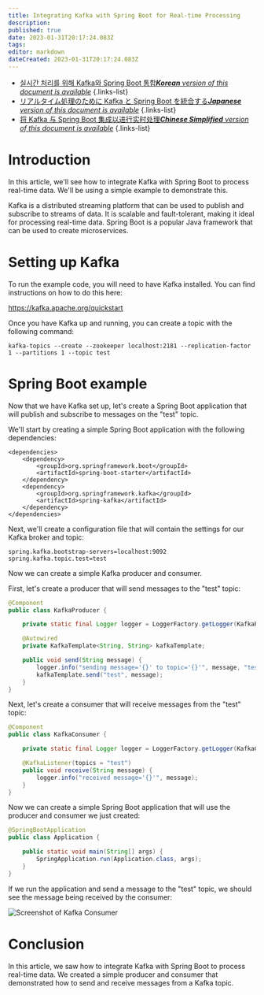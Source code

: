 ```yaml
---
title: Integrating Kafka with Spring Boot for Real-time Processing
description: 
published: true
date: 2023-01-31T20:17:24.083Z
tags: 
editor: markdown
dateCreated: 2023-01-31T20:17:24.083Z
---
```


- [실시간 처리를 위해 Kafka와 Spring Boot 통합***Korean** version of this document is available*](/ko/Knowledge-base/Backend/integrating-kafka-with-spring-boot-for-real-time-processing)
{.links-list}
- [リアルタイム処理のために Kafka と Spring Boot を統合する***Japanese** version of this document is available*](/ja/Knowledge-base/Backend/integrating-kafka-with-spring-boot-for-real-time-processing)
{.links-list}
- [将 Kafka 与 Spring Boot 集成以进行实时处理***Chinese Simplified** version of this document is available*](/zh/Knowledge-base/Backend/integrating-kafka-with-spring-boot-for-real-time-processing)
{.links-list}



# Introduction

In this article, we'll see how to integrate Kafka with Spring Boot to process real-time data. We'll be using a simple example to demonstrate this.

Kafka is a distributed streaming platform that can be used to publish and subscribe to streams of data. It is scalable and fault-tolerant, making it ideal for processing real-time data. Spring Boot is a popular Java framework that can be used to create microservices.

# Setting up Kafka

To run the example code, you will need to have Kafka installed. You can find instructions on how to do this here:

https://kafka.apache.org/quickstart

Once you have Kafka up and running, you can create a topic with the following command:

```
kafka-topics --create --zookeeper localhost:2181 --replication-factor 1 --partitions 1 --topic test
```

# Spring Boot example

Now that we have Kafka set up, let's create a Spring Boot application that will publish and subscribe to messages on the "test" topic.

We'll start by creating a simple Spring Boot application with the following dependencies:

```
<dependencies>
    <dependency>
        <groupId>org.springframework.boot</groupId>
        <artifactId>spring-boot-starter</artifactId>
    </dependency>
    <dependency>
        <groupId>org.springframework.kafka</groupId>
        <artifactId>spring-kafka</artifactId>
    </dependency>
</dependencies>
```

Next, we'll create a configuration file that will contain the settings for our Kafka broker and topic:

```
spring.kafka.bootstrap-servers=localhost:9092
spring.kafka.topic.test=test
```

Now we can create a simple Kafka producer and consumer.

First, let's create a producer that will send messages to the "test" topic:

```java
@Component
public class KafkaProducer {

    private static final Logger logger = LoggerFactory.getLogger(KafkaProducer.class);

    @Autowired
    private KafkaTemplate<String, String> kafkaTemplate;

    public void send(String message) {
        logger.info("sending message='{}' to topic='{}'", message, "test");
        kafkaTemplate.send("test", message);
    }
}
```

Next, let's create a consumer that will receive messages from the "test" topic:

```java
@Component
public class KafkaConsumer {

    private static final Logger logger = LoggerFactory.getLogger(KafkaConsumer.class);

    @KafkaListener(topics = "test")
    public void receive(String message) {
        logger.info("received message='{}'", message);
    }
}
```

Now we can create a simple Spring Boot application that will use the producer and consumer we just created:

```java
@SpringBootApplication
public class Application {

    public static void main(String[] args) {
        SpringApplication.run(Application.class, args);
    }
}
```

If we run the application and send a message to the "test" topic, we should see the message being received by the consumer:

![Screenshot of Kafka Consumer](kafka-consumer.png)

# Conclusion

In this article, we saw how to integrate Kafka with Spring Boot to process real-time data. We created a simple producer and consumer that demonstrated how to send and receive messages from a Kafka topic.